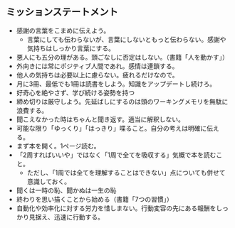 ## ミッションステートメント

- 感謝の言葉をこまめに伝えよう。
  - 言葉にしても伝わらないが、言葉にしないともっと伝わらない。感謝や気持ちはしっかり言葉にする。
- 悪人にも五分の理がある。頭ごなしに否定はしない。（書籍「人を動かす」）
- 外向きには常にポジティブ人間であれ。感情は連鎖する。
- 他人の気持ちは必要以上に慮らない。疲れるだけなので。
- 月に3冊、最低でも1冊は読書をしよう。知識をアップデートし続けろ。
- 好奇心を絶やさず、学び続ける姿勢を持つ
- 締め切りは厳守しよう。先延ばしにするのは頭のワーキングメモリを無駄に浪費する。
- 聞こえなかった時はちゃんと聞き返す。適当に解釈しない。
- 可能な限り「ゆっくり」「はっきり」喋ること。自分の考えは明確に伝える。
- まず本を開く。1ページ読む。
- 「2周すればいいや」ではなく「1周で全てを吸収する」気概で本を読むこと。
  - ただし、「1周では全てを理解することはできない」点についても併せて意識しておく。 
- 聞くは一時の恥、聞かぬは一生の恥
- 終わりを思い描くことから始める（書籍「7つの習慣」）
- 自動化や効率化に対する労力を惜しまない。行動変容の先にある報酬をしっかり見据え、迅速に行動する。
